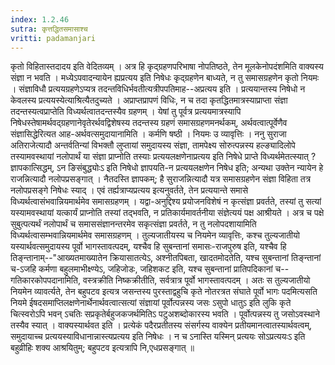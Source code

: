 ```yaml
---
index: 1.2.46
sutra: कृत्तद्धितसमासाश्च
vritti: padamanjari
---
```


 कृतो विहितास्तदादय इति वेदितव्यम् । अत्र हि कृद्ग्रहणपरिभाषा नोपतिष्ठते, तेन मूलकेनोपदंशमिति वाक्यस्य संज्ञा न भवति । मध्येऽपवादन्यायेन ह्यप्रत्यय इति निषेधः कृद्ग्रहणेन बाध्यते, न तु समासग्रहणेन कृतो नियमः । संज्ञाविधौ प्रत्ययग्रहणेऽप्यत्र तदन्तविधिर्भवतीत्यत्रीपपतिमाह--अप्रत्यय इति । प्रत्ययान्तस्य निषेधो न केवलस्य प्रत्ययस्येत्याश्रित्यैतदुच्यते । अप्राप्तप्रापणं विधिः, न च तदा कृतद्धितमात्रस्याप्राप्ता संज्ञा तदन्तस्यत्वप्राप्तेति विध्यर्थत्वातदन्तस्यैव ग्रहणम् । येषां तु पूर्वत्र प्रत्ययमात्रस्यापि निषेधस्तेषामर्थवद्ग्रहणानेवृतेरर्थवद्विशेषस्य तदन्तस्य ग्रहणं समासग्रहणमनर्थकम्, अर्थवत्वात्पूर्वेणैव संज्ञासिद्धेरित्यत आह-अर्थवत्समुदायानामिति । कर्मणि षष्ठी । नियमः उ व्यावृत्तिः । ननु सुराजा अतिराजेत्यादौ अन्तर्वतिन्यां विभक्तौ लुप्तायां समुदायस्य संज्ञा, तामपेक्ष्य सोरुत्पन्नस्य हल्ङ्यादिलोपे तस्यामवस्थायां नलोपार्थं या संज्ञा प्राप्नोति तस्याः प्रत्ययलक्षणेनाप्रत्यय इति निषेधे प्राप्ते विध्यर्थमेतत्स्यात् ? ज्ञापकात्सिद्धम्, ऽन ङिसंबुद्ध्योःऽ इति निषेधो ज्ञापयति-न प्रत्ययलक्षणेन निषेध इति; अन्यथा उक्तेन न्यायेन हे राजन्नित्यादौ नलोपप्रसङ्गात् । नैतदस्ति ज्ञापकम्; है सुराजन्नित्यादौ यत्र समासग्रहणेन संज्ञा विहिता तत्र नलोपप्रसङ्गे निषेधः स्याद् । एवं तर्ह्यत्राप्यप्रत्यय इत्यनुवर्तते, तेन प्रत्ययान्ते समासे विध्यर्थत्वासंभवान्नियमार्थमेव समासग्रहणम् । यद्वा-अनुद्दिश्य प्रयोजनविशेषं न कृत्संज्ञा प्रवर्तते, तस्यां तु सत्यां यस्यामवस्थायां यत्कार्यं प्राप्नोति तस्यां तद्भवति, न प्रतिकार्यमावर्तनीया संज्ञेत्ययं पक्ष आश्रीयते । अत्र च पक्षे सुबुत्पत्यर्थं नलोपार्थं च समाससंज्ञानन्तरमेव सकृत्संज्ञा प्रवर्तते, न तु नलोपदशायामिति विध्यर्थत्वासम्भवान्नियमार्थमेव समासग्रहणम् । तुल्यजातीयस्य च नियमेन व्यावृत्तिः, कश्च तुल्यजातीयो यस्यार्थवत्समुदायस्य पूर्वो भागस्तावत्पदम्, यश्चैव हि सुबन्तानां समासः-राजपुरुष इति, यश्चैव हि तिङ्न्तानाम्--"आख्यतमाख्यातेन क्रियासातत्येऽ, अश्नीतपिबता, खादतमोदतेति, यश्च सुबन्तानां तिङ्न्तानां च-ऽजहि कर्मणा बहुलमाभीक्ष्ण्येऽ, जहिजोडः, जहिशकट इति, यश्च सुबन्तानां प्रातिपदिकानां च--गतिकारकोपपदानामिति, वस्त्रक्रीति निष्कक्रीतीति, सर्वत्रात्र पूर्वो भागस्तावत्पदम् । अतः स तुल्यजातीयो नियमेन व्यावर्त्यते, तेन बहुपटव इत्यत्र जसन्तस्य पुरस्ताद्वहुचि कृते नोतरत्रत संघाते पूर्वो भागः पदमित्यसति नियमे ईषदसमाप्तिलक्षणेनार्थेनार्थवत्वात्सत्यां संज्ञायां पूर्वोत्पन्नस्य जसः ऽसुपो धातुऽ इति लुकि कृते चित्स्वरोऽपि भवन् ऽचतिः सप्रकृतेर्बहुजकजर्थमितिऽ पटुअशब्दोकारस्य भवति । पूर्वोत्पन्नस्य तु जसोऽवस्थाने तस्यैव स्यात् । वाक्यस्यार्थवत इति । प्रत्येकं पदैरप्रतीतस्य संसर्गस्य वाक्येन प्रतीयमानत्वातस्यार्थवत्वम्, समुदायाच्च प्रत्ययस्याविधानान्नास्त्यप्रत्यय इति निषेधः । न च ऽनास्ति यस्मिन् प्रत्ययः सोऽप्रत्ययःऽ इति बहुव्रीहिः शक्य आश्रयितुम्; बहुपटव इत्यत्रापि नि,एधप्रसङ्गात् ॥